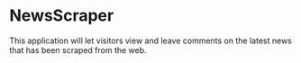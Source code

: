 # NewsScraper

This application will let visitors view and leave comments on the latest news that has been scraped from the web.
